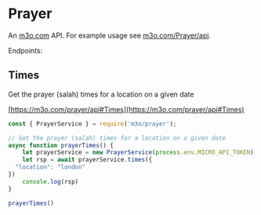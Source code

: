 # Prayer

An [m3o.com](https://m3o.com) API. For example usage see [m3o.com/Prayer/api](https://m3o.com/Prayer/api).

Endpoints:

## Times

Get the prayer (salah) times for a location on a given date


[https://m3o.com/prayer/api#Times](https://m3o.com/prayer/api#Times)

```js
const { PrayerService } = require('m3o/prayer');

// Get the prayer (salah) times for a location on a given date
async function prayerTimes() {
	let prayerService = new PrayerService(process.env.MICRO_API_TOKEN)
	let rsp = await prayerService.times({
  "location": "london"
})
	console.log(rsp)
}

prayerTimes()
```
